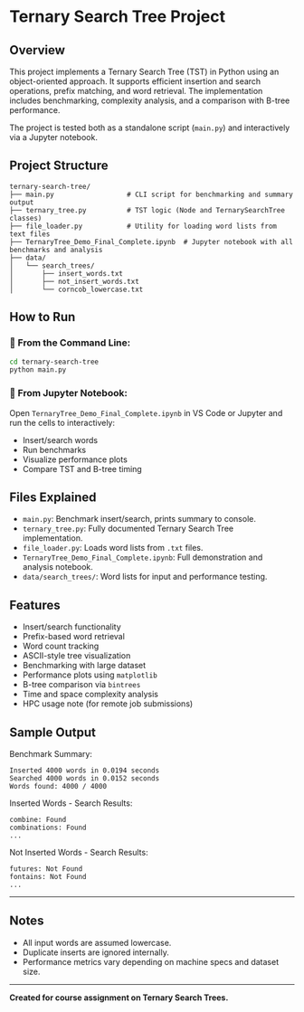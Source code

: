 # Ternary Search Tree Project

## Overview
This project implements a Ternary Search Tree (TST) in Python using an object-oriented approach. It supports efficient insertion and search operations, prefix matching, and word retrieval. The implementation includes benchmarking, complexity analysis, and a comparison with B-tree performance.

The project is tested both as a standalone script (`main.py`) and interactively via a Jupyter notebook.

## Project Structure
```
ternary-search-tree/
├── main.py                  # CLI script for benchmarking and summary output
├── ternary_tree.py          # TST logic (Node and TernarySearchTree classes)
├── file_loader.py           # Utility for loading word lists from text files
├── TernaryTree_Demo_Final_Complete.ipynb  # Jupyter notebook with all benchmarks and analysis
├── data/
│   └── search_trees/
│       ├── insert_words.txt
│       ├── not_insert_words.txt
│       └── corncob_lowercase.txt
```

## How to Run

### 🔹 From the Command Line:
```bash
cd ternary-search-tree
python main.py
```

### 🔹 From Jupyter Notebook:
Open `TernaryTree_Demo_Final_Complete.ipynb` in VS Code or Jupyter and run the cells to interactively:
- Insert/search words
- Run benchmarks
- Visualize performance plots
- Compare TST and B-tree timing

## Files Explained
- `main.py`: Benchmark insert/search, prints summary to console.
- `ternary_tree.py`: Fully documented Ternary Search Tree implementation.
- `file_loader.py`: Loads word lists from `.txt` files.
- `TernaryTree_Demo_Final_Complete.ipynb`: Full demonstration and analysis notebook.
- `data/search_trees/`: Word lists for input and performance testing.

## Features
- Insert/search functionality
- Prefix-based word retrieval
- Word count tracking
- ASCII-style tree visualization
- Benchmarking with large dataset
- Performance plots using `matplotlib`
- B-tree comparison via `bintrees`
- Time and space complexity analysis
- HPC usage note (for remote job submissions)

## Sample Output

Benchmark Summary:
```
Inserted 4000 words in 0.0194 seconds
Searched 4000 words in 0.0152 seconds
Words found: 4000 / 4000
```

Inserted Words - Search Results:
```
combine: Found
combinations: Found
...
```

Not Inserted Words - Search Results:
```
futures: Not Found
fontains: Not Found
...
```

---

## Notes
- All input words are assumed lowercase.
- Duplicate inserts are ignored internally.
- Performance metrics vary depending on machine specs and dataset size.

---

**Created for course assignment on Ternary Search Trees.**
